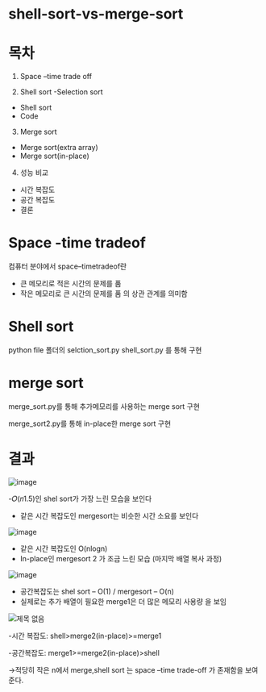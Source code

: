 # shell-sort-vs-merge-sort

# 목차

1. Space –time trade off

2. Shell sort
-Selection sort
- Shell sort
- Code

3. Merge sort
- Merge sort(extra array)
- Merge sort(in-place)


4. 성능 비교
- 시간 복잡도
- 공간 복잡도
- 결론

# Space -time tradeof

컴퓨터 분야에서 space–timetradeof란
-	큰 메모리로 적은 시간의 문제를 품
-	작은 메모리로 큰 시간의 문제를 품  의 상관 관계를 의미함

# Shell sort

python file 폴더의 
selction_sort.py  shell_sort.py 를 통해 구현

# merge sort

 merge_sort.py를 통해 추가메모리를 사용하는 merge sort 구현
 
 merge_sort2.py를 통해 in-place한 merge sort 구현
 
 # 결과


![image](https://user-images.githubusercontent.com/86222639/146517493-6e7e65f2-10fa-41f2-aaaa-ccb379614120.png)
 
-𝑂(𝑛1.5)인 shel sort가 가장 느린 모습을 보인다
-	같은 시간 복잡도인 mergesort는 비슷한 시간 소요를 보인다


![image](https://user-images.githubusercontent.com/86222639/146517528-d57af9a3-690f-4bce-958b-64078d0bbf6e.png)

-	같은 시간 복잡도인 O(nlogn)
-	In-place인 mergesort 2 가 조금 느린 모습 (마지막 배열 복사 과정)



![image](https://user-images.githubusercontent.com/86222639/146517549-11d7d08f-ac4a-46de-8254-c598bb7523fe.png)

-	공간복잡도는 shel sort – O(1) / mergesort – O(n)
-	실제로는 추가 배열이 필요한 merge1은 더 많은 메모리 사용량
을 보임



![제목 없음](https://user-images.githubusercontent.com/86222639/146517415-77646226-e6cc-4abc-8fde-86f4ffeae28b.png)

-시간 복잡도:
shell>merge2(in-place)>=merge1

-공간복잡도:
merge1>=merge2(in-place)>shell

→적당히 작은 n에서 merge,shell sort  는 space –time trade-off 가 존재함을  보여준다.

